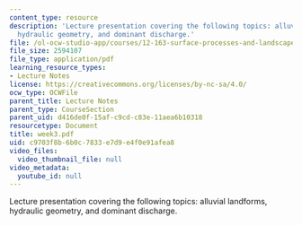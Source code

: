 ```yaml
---
content_type: resource
description: 'Lecture presentation covering the following topics: alluvial landforms,
  hydraulic geometry, and dominant discharge.'
file: /ol-ocw-studio-app/courses/12-163-surface-processes-and-landscape-evolution-fall-2004/c9703f8b6b0c7833e7d9e4f0e91afea8_week3.pdf
file_size: 2594107
file_type: application/pdf
learning_resource_types:
- Lecture Notes
license: https://creativecommons.org/licenses/by-nc-sa/4.0/
ocw_type: OCWFile
parent_title: Lecture Notes
parent_type: CourseSection
parent_uid: d416de0f-15af-c9cd-c83e-11aea6b10318
resourcetype: Document
title: week3.pdf
uid: c9703f8b-6b0c-7833-e7d9-e4f0e91afea8
video_files:
  video_thumbnail_file: null
video_metadata:
  youtube_id: null
---
```

Lecture presentation covering the following topics: alluvial landforms, hydraulic geometry, and dominant discharge.